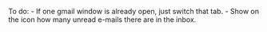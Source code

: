 To do: - If one gmail window is already open, just switch that tab.
       - Show on the icon how many unread e-mails there are in the inbox.
